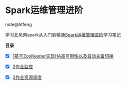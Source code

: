 # Spark运维管理进阶
note@htfeng

学习北风网spark从入门到精通[Spark运维管理进阶](README.md)学习笔记

**目录**

- [X] [1基于ZooKeeper实现HA高可用性以及自动主备切换](1基于ZooKeeper实现HA高可用性以及自动主备切换.md)
- [X] [2作业监控](2作业监控.md)
- [X] [3作业资源调度](3作业资源调度.md)


